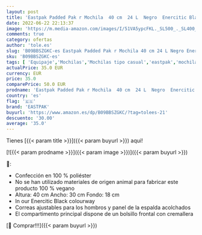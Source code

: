 ```yaml
---
layout: post
title: 'Eastpak Padded Pak r Mochila  40 cm  24 L  Negro  Enercitic Black '
date: 2022-06-22 22:13:37
image: 'https://m.media-amazon.com/images/I/51VA5ypcFKL._SL500_._SL400_.jpg'
comments: true
category: ofertas
author: 'tole.es'
slug: 'B09BBSZGKC-es Eastpak Padded Pak r Mochila 40 cm 24 L Negro Enercitic Black'
sku: 'B09BBSZGKC-es'
tags: [ 'Equipaje','Mochilas','Mochilas tipo casual','eastpak','mochila','🇪🇸', ]
actualPrice: 35.0 EUR
currency: EUR
price: 35.0
comparePrice: 50.0 EUR
prodname: 'Eastpak Padded Pak r Mochila  40 cm  24 L  Negro  Enercitic Black '
country: 'es'
flag: '🇪🇸'
brand: 'EASTPAK'
buyurl: 'https://www.amazon.es/dp/B09BBSZGKC/?tag=tolees-21'
descuento: '30.00'
average: '35.0'
---
```


Tienes [{{< param title >}}]({{< param buyurl >}}) aqui!

[![{{< param prodname >}}]({{< param image >}})]({{< param buyurl >}})

🔎:

- Confección en 100 % poliéster
- No se han utilizado materiales de origen animal para fabricar este producto 100 % vegano
- Altura: 40 cm Ancho: 30 cm Fondo: 18 cm
- In our Enercitic Black colourway
- Correas ajustables para los hombros y panel de la espalda acolchados
- El compartimento principal dispone de un bolsillo frontal con cremallera

[🛒 Comprar!!!]({{< param buyurl >}})
